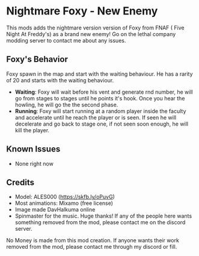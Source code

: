 # Nightmare Foxy - New Enemy
This mods adds the nightmare version version of Foxy from FNAF ( Five Night At Freddy's) as a brand new enemy!
Go on the lethal company modding server to contact me about any issues. 

## Foxy's Behavior

Foxy spawn in the map and start with the waiting behaviour. He has a rarity of 20 and starts with the waiting behaviour.

- **Waiting**: Foxy will wait before his vent and generate rnd number, he will go from stages to stages until he points it's hook. Once you hear the howling, he will go the the second phase.
- **Running**: Foxy will start running at a random player inside the faculty and accelerate until he reach the player or is seen. If seen he will decelerate and go back to stage one, if not seen soon enough, he will kill the player.

## Known Issues
- None right now
## Credits

- Model: ALES000 (https://skfb.ly/oPuvG)
- Most animations: Mixamo (free license)
- Image made DavHalkuma online
- Spinmaster for the music. Huge thanks!
If any of the people here wants something removed from the mod, please contact me on the discord server.

No Money is made from this mod creation.
If anyone wants their work removed from the mod, please contact me through my discord or fill.

